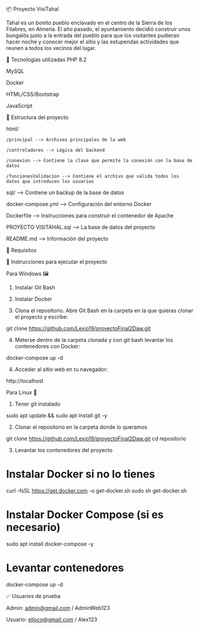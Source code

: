 📦 Proyecto VisiTahal

Tahal es un bonito pueblo enclavado en el centro de la Sierra de los Filabres, en Almería. El año pasado, el ayuntamiento decidió construir unos bungalós justo a la entrada del pueblo para que los visitantes pudieran hacer noche y conocer mejor el sitio y las estupendas actividades que reunen a todos los vecinos del lugar.

🚀 Tecnologías utilizadas
PHP 8.2

MySQL

Docker

HTML/CSS/Bootstrap

JavaScript

📁 Estructura del proyecto

html/

    /principal --> Archivos principales de la web
    
    /controladores --> Lógica del backend 
    
    /conexion --> Contiene la clase que permite la conexión con la base de datos
    
    /funcionesValidacion --> Contiene el archivo que valida todos los datos que introducen los usuarios
    
sql/ --> Contiene un backup de la base de datos

docker-compose.yml --> Configuración del entorno Docker

Dockerfile --> Instrucciones para construir el contenedor de Apache

PROYECTO VISITAHAL.sql --> La base de datos del proyecto

README.md --> Información del proyecto

🐳 Requisitos

🔧 Instrucciones para ejecutar el proyecto

Para Windows 🖼️

1. Instalar Git Bash

2. Instalar Docker

3. Clona el repositorio. Abre Git Bash en la carpeta en la que quieras clonar el proyecto y escribe:

git clone https://github.com/Lexio19/proyectoFinal2Daw.git

4. Meterse dentro de la carpeta clonada y con git bash levantar los contenedores con Docker:

docker-compose up -d

4. Acceder al sitio web en tu navegador:

http://localhost

Para Linux 🐧

1. Tener git instalado

sudo apt update && sudo apt install git -y

2. Clonar el repositorio en la carpeta donde lo queramos

git clone https://github.com/Lexio19/proyectoFinal2Daw.git
cd repositorio

3. Levantar los contenedores del proyecto

# Instalar Docker si no lo tienes
curl -fsSL https://get.docker.com -o get-docker.sh
sudo sh get-docker.sh

# Instalar Docker Compose (si es necesario)
sudo apt install docker-compose -y

# Levantar contenedores
docker-compose up -d 




✅ Usuarios de prueba

Admin: admin@gmail.com / AdminWeb123

Usuario: elloco@gmail.com / Alex123





